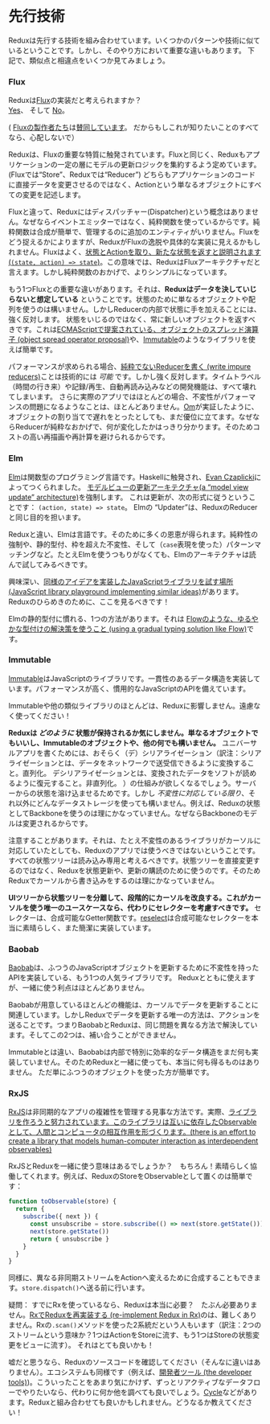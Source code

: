 # 先行技術

Reduxは先行する技術を組み合わせています。いくつかのパターンや技術に似ているということです。しかし、そのやり方において重要な違いもあります。 下記で、類似点と相違点をいくつか見てみましょう。

### Flux

Reduxは[Flux](https://facebook.github.io/flux/)の実装だと考えられますか？  
[Yes](https://twitter.com/fisherwebdev/status/616278911886884864)、 そして [No](https://twitter.com/andrestaltz/status/616270755605708800)。

( [Fluxの製作者たち](https://twitter.com/jingc/status/616608251463909376)は[賛同しています](https://twitter.com/fisherwebdev/status/616286955693682688)。 だからもしこれが知りたいことのすべてなら、心配しないで）

Reduxは、Fluxの重要な特質に触発されています。Fluxと同じく、Reduxもアプリケーションの一定の層にモデルの更新ロジックを集約するよう定めています。(Fluxでは“Store”、Reduxでは“Reducer”)
どちらもアプリケーションのコードに直接データを変更させるのではなく、Actionという単なるオブジェクトにすべての変更を記述します。

Fluxと違って、Reduxにはディスパッチャー(Dispatcher)という概念はありません。なぜならイベントエミッターではなく、純粋関数を使っているからです。純粋関数は合成が簡単で、管理するのに追加のエンティティがいりません。Fluxをどう捉えるかによりますが、ReduxがFluxの逸脱や具体的な実装に見えるかもしれません。Fluxはよく、[状態とActionを取り、新たな状態を返すと説明されます (`(state, action) => state`)](https://speakerdeck.com/jmorrell/jsconf-uy-flux-those-who-forget-the-past-dot-dot-dot-1)。この意味では、ReduxはFluxアーキテクチャだと言えます。しかし純粋関数のおかげで、よりシンプルになっています。

もう1つFluxとの重要な違いがあります。それは、**Reduxはデータを決していじらないと想定している** ということです。状態のために単なるオブジェクトや配列を使うのは構いません。しかしReducerの内部で状態に手を加えることには、強く反対します。 状態をいじるのではなく、常に新しいオブジェクトを返すべきです。これは[ECMAScriptで提案されている、オブジェクトのスプレッド演算子 (object spread operator proposal)](../recipes/UsingObjectSpreadOperator.md)や、[Immutable](https://facebook.github.io/immutable-js)のようなライブラリを使えば簡単です。

パフォーマンスが求められる場合、[純粋でないReducerを書く (write impure reducers)](https://github.com/reactjs/redux/issues/328#issuecomment-125035516)ことは技術的には *可能* です。しかし強く反対します。タイムトラベル（時間の行き来）や記録/再生、自動再読み込みなどの開発機能は、すべて壊れてしまいます。 さらに実際のアプリではほとんどの場合、不変性がパフォーマンスの問題になるようなことは、ほとんどありません。[Om](https://github.com/omcljs/om)が実証したように、オブジェクトの割り当てで遅れをとったとしても、まだ優位に立てます。なぜならReducerが純粋なおかげで、何が変化したかはっきり分かります。そのためコストの高い再描画や再計算を避けられるからです。

### Elm

[Elm](http://elm-lang.org/)は関数型のプログラミング言語です。Haskellに触発され、[Evan Czaplicki](https://twitter.com/czaplic)によってつくられました。 [モデルビューの更新アーキテクチャ(a “model view update” architecture)](https://github.com/evancz/elm-architecture-tutorial/)を強制します。 これは更新が、次の形式に従うということです： `(action, state) => state`。 Elmの “Updater”は、ReduxのReducerと同じ目的を担います。

Reduxと違い、Elmは言語です。そのために多くの恩恵が得られます。純粋性の強制や、静的型付、枠を超えた不変性、そして（`case`表現を使った）パターンマッチングなど。たとえElmを使うつもりがなくても、Elmのアーキテクチャは読んで試してみるべきです。

<!-- textlint-disable preset-japanese/sentence-length -->
興味深い、[同様のアイデアを実装したJavaScriptライブラリを試す場所 (JavaScript library playground implementing similar ideas)](https://github.com/paldepind/noname-functional-frontend-framework)があります。 Reduxのひらめきのために、ここを見るべきです！
<!-- textlint-enable preset-japanese/sentence-length -->

Elmの静的型付に慣れる、1つの方法があります。それは [Flowのような、ゆるやかな型付けの解決策を使うこと (using a gradual typing solution like Flow)](https://github.com/reactjs/redux/issues/290)です。

### Immutable

[Immutable](https://facebook.github.io/immutable-js)はJavaScriptのライブラリです。一貫性のあるデータ構造を実装しています。パフォーマンスが高く、慣用的なJavaScriptのAPIを備えています。

Immutableや他の類似ライブラリのほとんどは、Reduxに影響しません。遠慮なく使ってください！

**Reduxは *どのように* 状態が保持されるか気にしません。単なるオブジェクトでもいいし、Immutableのオブジェクトや、他の何でも構いません。** ユニバーサルアプリを書くためには、おそらく（デ）シリアライゼーション（訳注：シリアライゼーションとは、データをネットワークで送受信できるように変換すること。直列化。 デシリアライゼーションとは、変換されたデータをソフトが読めるように復元すること。非直列化。
）の仕組みが欲しくなるでしょう。サーバーからの状態を溶け込ませるためです。しかし *不変性に対応している限り*、それ以外にどんなデータストレージを使っても構いません。例えば、Reduxの状態としてBackboneを使うのは理にかなっていません。なぜならBackboneのモデルは変更されるからです。

注意することがあります。それは、たとえ不変性のあるライブラリがカーソルに対応していたとしても、Reduxのアプリでは使うべきではないということです。すべての状態ツリーは読み込み専用と考えるべきです。状態ツリーを直接変更するのではなく、Reduxを状態更新や、更新の購読のために使うのです。そのためReduxでカーソルから書き込みをするのは理にかなっていません。

**UIツリーから状態ツリーを分離して、段階的にカーソルを改良する。これがカーソルを使う唯一のユースケースなら、代わりにセレクターを考慮すべきです。** セレクターは、合成可能なGetter関数です。[reselect](http://github.com/faassen/reselect)は合成可能なセレクターを本当に素晴らしく、また簡潔に実装しています。

### Baobab

[Baobab](https://github.com/Yomguithereal/baobab)は、ふつうのJavaScriptオブジェクトを更新するために不変性を持ったAPIを実装している、もう1つの人気ライブラリです。 Reduxとともに使えますが、一緒に使う利点はほとんどありません。

Baobabが用意しているほとんどの機能は、カーソルでデータを更新することに関連しています。しかしReduxでデータを更新する唯一の方法は、アクションを送ることです。つまりBaobabとReduxは、同じ問題を異なる方法で解決しています。そしてこの2つは、補い合うことができません。

Immutableとは違い、Baobabは内部で特別に効率的なデータ構造をまだ何も実装していません。そのためReduxと一緒に使っても、本当に何も得るものはありません。 ただ単にふつうのオブジェクトを使った方が簡単です。

### RxJS

<!-- textlint-disable preset-japanese/sentence-length -->
[RxJS](https://github.com/ReactiveX/RxJS)は非同期的なアプリの複雑性を管理する見事な方法です。実際、[ライブラリを作ろうと努力されています。このライブラリは互いに依存したObservableとして、人間とコンピュータの相互作用を形づくります。(there is an effort to create a library that models human-computer interaction as interdependent observables)](http://cycle.js.org)
<!-- textlint-enable preset-japanese/sentence-length -->

RxJSとReduxを一緒に使う意味はあるでしょうか？　もちろん！素晴らしく協働してくれます。例えば、ReduxのStoreをObservableとして置くのは簡単です：

```js
function toObservable(store) {
  return {
    subscribe({ next }) {
      const unsubscribe = store.subscribe(() => next(store.getState()))
      next(store.getState())
      return { unsubscribe }
    }
  }
}
```

同様に、異なる非同期ストリームをActionへ変えるために合成することもできます。`store.dispatch()`へ送る前に行います。

疑問： すでにRxを使っているなら、Reduxは本当に必要？　たぶん必要ありません。[RxでReduxを再実装する (re-implement Redux in Rx)](https://github.com/jas-chen/rx-redux)のは、難しくありません。Rxの`.scan()`メソッドを使った2系統だという人もいます（訳注：2つのストリームという意味か？1つはActionをStoreに流す、もう1つはStoreの状態変更をビューに流す）。 それはとても良いかも！

嘘だと思うなら、Reduxのソースコードを確認してください（そんなに違いはありません）。エコシステムも同様です（例えば、[開発者ツール (the developer tools)](https://github.com/gaearon/redux-devtools))。こういったことをあまり気にかけず、ずっとリアクティブなデータフローでやりたいなら、代わりに何か他を調べても良いでしょう。[Cycle](http://cycle.js.org)などがあります。Reduxと組み合わせても良いかもしれません。どうなるか教えてください！
